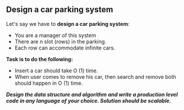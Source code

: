 ## Design a car parking system

Let's say we have to **design a car parking system**:

 - You are a manager of this system
 - There are n slot (rows) in the parking.
 - Each row can accommodate infinite cars.

**Task is to do the following:**

 - Insert a car should take O (1) time.
 - When user comes to remove his car, then search and remove both should happen in O (1) time. 

***Design the data structure and algorithm and write a production level code    in any language of your choice. Solution should be scalable.***
